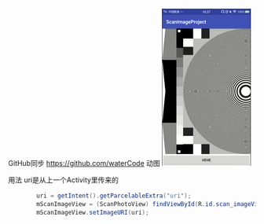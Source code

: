 GitHub同步 https://github.com/waterCode
动图
![image](https://github.com/waterCode/ScanImageProject/blob/master/scanimageview/src/main/assets/ezgif.com-video-to-gif.gif)


用法
uri是从上一个Activity里传来的
```java
        uri = getIntent().getParcelableExtra("uri");
        mScanImageView = (ScanPhotoView) findViewById(R.id.scan_imageView);
        mScanImageView.setImageURI(uri);
```